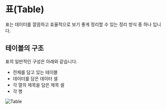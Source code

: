# 표(Table)

표는 데이터를 깔끔하고 효율적으로 보기 좋게 정리할 수 있는 정리 방식 중 하나 입니다.

## 테이블의 구조

표의 일반적인 구성은 아래와 같습니다.

- 전체를 담고 있는 테이블
- 데이터를 담은 데이터 셀
- 각 열의 제목을 담은 제목 셀
- 각 행

![Table](https://user-images.githubusercontent.com/57892556/146438837-8bf7c7c1-8edd-4cf1-b20e-805221b8169d.JPG)
